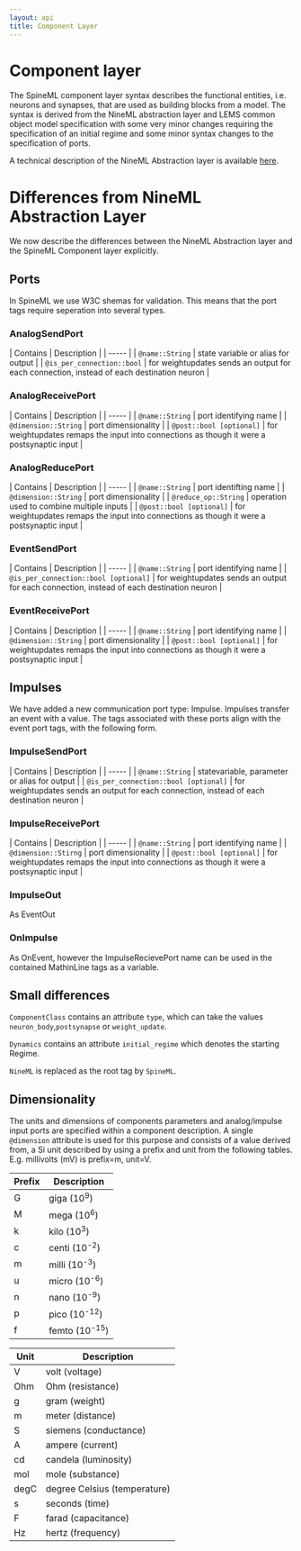 ```yaml
---
layout: api
title: Component Layer
---
```


# Component layer

The SpineML component layer syntax describes the functional entities, i.e. neurons and synapses, that are used as building blocks from a model. The syntax is derived from the NineML abstraction layer and LEMS common object model specification with some very minor changes requiring the specification of an initial regime and some minor syntax changes to the specification of ports.

A technical description of the NineML Abstraction layer is available [here](http://incf.github.io/nineml-spec/specification/).

# Differences from NineML Abstraction Layer

We now describe the differences between the NineML Abstraction layer and the SpineML Component layer explicitly.

## Ports

In SpineML we use W3C shemas for validation. This means that the port tags require seperation into several types.

### AnalogSendPort

|  Contains  |  Description  |
| ----- |
|  `@name::String`  |  state variable or alias for output  |
|  `@is_per_connection::bool`  |  for weightupdates sends an output for each connection, instead of each destination neuron  |

### AnalogReceivePort

|  Contains  |  Description  |
| ----- |
|  `@name::String`  |  port identifying name  |
|  `@dimension::String`  |  port dimensionality  |
|  `@post::bool [optional]`  |  for weightupdates remaps the input into connections as though it were a postsynaptic input  |

### AnalogReducePort

|  Contains  |  Description  |
| ----- |
|  `@name::String`  |  port identifting name  |
|  `@dimension::String`  |  port dimensionality  |
|  `@reduce_op::String`  |  operation used to combine multiple inputs  |
|  `@post::bool [optional]`  |  for weightupdates remaps the input into connections as though it were a postsynaptic input  |

### EventSendPort

|  Contains  |  Description  |
| ----- |
|  `@name::String`  |  port identifying name  |
|  `@is_per_connection::bool [optional]`  |  for weightupdates sends an output for each connection, instead of each destination neuron  |

### EventReceivePort

|  Contains  |  Description  |
| ----- |
|  `@name::String`  |  port identifying name  |
|  `@dimension::String`  |  port dimensionality  |
|  `@post::bool [optional]`  |  for weightupdates remaps the input into connections as though it were a postsynaptic input  |

## Impulses

We have added a new communication port type: Impulse. Impulses transfer an event with a value. The tags associated with these ports align with the event port tags, with the following form.

### ImpulseSendPort

|  Contains  |  Description  |
| ----- |
|  `@name::String`  |  statevariable, parameter or alias for output  |
|  `@is_per_connection::bool [optional]`  |  for weightupdates sends an output for each connection, instead of each destination neuron  |

### ImpulseReceivePort

|  Contains  |  Description  |
| ----- |
|  `@name::String`  |  port identifying name  |
|  `@dimension::Stirng`  |  port dimensionality  |
|  `@post::bool [optional]`  |  for weightupdates remaps the input into connections as though it were a postsynaptic input  |

### ImpulseOut

As EventOut

### OnImpulse

As OnEvent, however the ImpulseRecievePort name can be used in the contained MathinLine tags as a variable.

## Small differences

`ComponentClass` contains an attribute `type`, which can take the values `neuron_body`,`postsynapse` or `weight_update`.

`Dynamics` contains an attribute `initial_regime` which denotes the starting Regime.

`NineML` is replaced as the root tag by `SpineML`.

## Dimensionality

The units and dimensions of components parameters and analog/impulse input ports are specified within a component description. A single ```@dimension``` attribute is used for this purpose and consists of a value derived from, a Si unit described by using a prefix and unit from the following tables. E.g. millivolts (mV) is prefix=m, unit=V.

| Prefix | Description |
| --- | --- |
| G | giga (10<sup>9</sup>) |
| M | mega (10<sup>6</sup>) |
| k | kilo (10<sup>3</sup>) |
| c | centi (10<sup>-2</sup>) |
| m | milli (10<sup>-3</sup>) |
| u | micro (10<sup>-6</sup>) |
| n | nano (10<sup>-9</sup>) |
| p | pico (10<sup>-12</sup>) |
| f | femto (10<sup>-15</sup>) |

| Unit | Description |
| --- | --- |
| V | volt (voltage) |
| Ohm | Ohm (resistance) |
| g | gram (weight) |
| m | meter (distance) |
| S | siemens (conductance) |
| A | ampere (current) |
| cd | candela (luminosity) |
| mol | mole (substance) |
| degC | degree Celsius (temperature) |
| s | seconds (time) |
| F | farad (capacitance) |
| Hz | hertz (frequency) |
